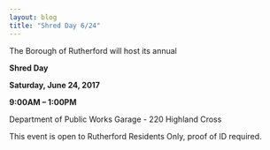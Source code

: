 ```yaml
---
layout: blog
title: "Shred Day 6/24"
---
```


The Borough of Rutherford will host its annual 

**Shred Day**

**Saturday, June 24, 2017**

**9:00AM – 1:00PM**

Department of Public Works Garage - 220 Highland Cross

This event is open to Rutherford Residents Only, proof of ID required.
